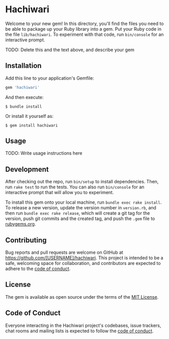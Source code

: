 # Hachiwari

Welcome to your new gem! In this directory, you'll find the files you need to be able to package up your Ruby library into a gem. Put your Ruby code in the file `lib/hachiwari`. To experiment with that code, run `bin/console` for an interactive prompt.

TODO: Delete this and the text above, and describe your gem

## Installation

Add this line to your application's Gemfile:

```ruby
gem 'hachiwari'
```

And then execute:

    $ bundle install

Or install it yourself as:

    $ gem install hachiwari

## Usage

TODO: Write usage instructions here

## Development

After checking out the repo, run `bin/setup` to install dependencies. Then, run `rake test` to run the tests. You can also run `bin/console` for an interactive prompt that will allow you to experiment.

To install this gem onto your local machine, run `bundle exec rake install`. To release a new version, update the version number in `version.rb`, and then run `bundle exec rake release`, which will create a git tag for the version, push git commits and the created tag, and push the `.gem` file to [rubygems.org](https://rubygems.org).

## Contributing

Bug reports and pull requests are welcome on GitHub at https://github.com/[USERNAME]/hachiwari. This project is intended to be a safe, welcoming space for collaboration, and contributors are expected to adhere to the [code of conduct](https://github.com/[USERNAME]/hachiwari/blob/master/CODE_OF_CONDUCT.md).

## License

The gem is available as open source under the terms of the [MIT License](https://opensource.org/licenses/MIT).

## Code of Conduct

Everyone interacting in the Hachiwari project's codebases, issue trackers, chat rooms and mailing lists is expected to follow the [code of conduct](https://github.com/[USERNAME]/hachiwari/blob/master/CODE_OF_CONDUCT.md).
